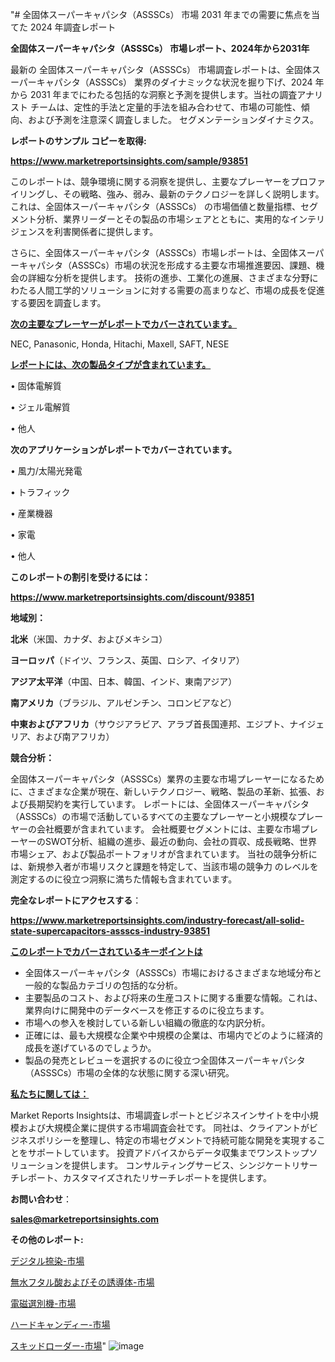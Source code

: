 "# 全固体スーパーキャパシタ（ASSSCs） 市場 2031 年までの需要に焦点を当てた 2024 年調査レポート

<strong>全固体スーパーキャパシタ（ASSSCs） 市場レポート、2024年から2031年</strong>

最新の 全固体スーパーキャパシタ（ASSSCs） 市場調査レポートは、全固体スーパーキャパシタ（ASSSCs） 業界のダイナミックな状況を掘り下げ、2024 年から 2031 年までにわたる包括的な洞察と予測を提供します。当社の調査アナリスト チームは、定性的手法と定量的手法を組み合わせて、市場の可能性、傾向、および予測を注意深く調査しました。 セグメンテーションダイナミクス。



<strong>レポートのサンプル コピーを取得:</strong> <a href=https://www.marketreportsinsights.com/sample/93851>

<strong><u>https://www.marketreportsinsights.com/sample/93851</u></strong></a>

このレポートは、競争環境に関する洞察を提供し、主要なプレーヤーをプロファイリングし、その戦略、強み、弱み、最新のテクノロジーを詳しく説明します。 これは、全固体スーパーキャパシタ（ASSSCs） の市場価値と数量指標、セグメント分析、業界リーダーとその製品の市場シェアとともに、実用的なインテリジェンスを利害関係者に提供します。

さらに、全固体スーパーキャパシタ（ASSSCs）市場レポートは、全固体スーパーキャパシタ（ASSSCs）市場の状況を形成する主要な市場推進要因、課題、機会の詳細な分析を提供します。 技術の進歩、工業化の進展、さまざまな分野にわたる人間工学的ソリューションに対する需要の高まりなど、市場の成長を促進する要因を調査します。



<strong><u>次の主要なプレーヤーがレポートでカバーされています。</u></strong>

NEC, Panasonic, Honda, Hitachi, Maxell, SAFT, NESE



<strong><u><b>レポートには、次の製品タイプが含まれています。</b></u></strong>

• 固体電解質

• ジェル電解質

• 他人



<strong><b>次のアプリケーションがレポートでカバーされています。</b></strong>

• 風力/太陽光発電

• トラフィック

• 産業機器

• 家電

• 他人



<strong><b>このレポートの割引を受けるには：</b></strong><a href=https://www.marketreportsinsights.com/discount/93851>

<strong><u>https://www.marketreportsinsights.com/discount/93851</u></strong></a>



<strong>地域別：</strong>



<strong>北米</strong>（米国、カナダ、およびメキシコ）



<strong>ヨーロッパ</strong>（ドイツ、フランス、英国、ロシア、イタリア）



<strong>アジア太平洋</strong>（中国、日本、韓国、インド、東南アジア）



<strong>南アメリカ</strong>（ブラジル、アルゼンチン、コロンビアなど）



<strong>中東およびアフリカ</strong>（サウジアラビア、アラブ首長国連邦、エジプト、ナイジェリア、および南アフリカ）



<strong>競合分析：</strong>

全固体スーパーキャパシタ（ASSSCs）業界の主要な市場プレーヤーになるために、さまざまな企業が現在、新しいテクノロジー、戦略、製品の革新、拡張、および長期契約を実行しています。 レポートには、全固体スーパーキャパシタ（ASSSCs）の市場で活動しているすべての主要なプレーヤーと小規模なプレーヤーの会社概要が含まれています。 会社概要セグメントには、主要な市場プレーヤーのSWOT分析、組織の進歩、最近の動向、会社の買収、成長戦略、世界市場シェア、および製品ポートフォリオが含まれています。 当社の競争分析には、新規参入者が市場リスクと課題を特定して、当該市場の競争力 のレベルを測定するのに役立つ洞察に満ちた情報も含まれています。



<strong>完全なレポートにアクセスする</strong>：

<a href=https://www.marketreportsinsights.com/industry-forecast/all-solid-state-supercapacitors-assscs-industry-93851>

<strong><u>https://www.marketreportsinsights.com/industry-forecast/all-solid-state-supercapacitors-assscs-industry-93851</u></strong></a>



<strong><u><b>このレポートでカバーされているキーポイントは</b></u></strong>
<ul>
  <li>全固体スーパーキャパシタ（ASSSCs）市場におけるさまざまな地域分布と一般的な製品カテゴリの包括的な分析。</li>
  <li>主要製品のコスト、および将来の生産コストに関する重要な情報。これは、業界向けに開発中のデータベースを修正するのに役立ちます。</li>
  <li>市場への参入を検討している新しい組織の徹底的な内訳分析。</li>
  <li>正確には、最も大規模な企業や中規模の企業は、市場内でどのように経済的成長を遂げているのでしょうか。</li>
  <li>製品の発売とレビューを選択するのに役立つ全固体スーパーキャパシタ（ASSSCs）市場の全体的な状態に関する深い研究。</li>
</ul>


<strong><u><b>私たちに関しては：</b></u></strong>

Market Reports Insightsは、市場調査レポートとビジネスインサイトを中小規模および大規模企業に提供する市場調査会社です。 同社は、クライアントがビジネスポリシーを整理し、特定の市場セグメントで持続可能な開発を実現することをサポートしています。 投資アドバイスからデータ収集までワンストップソリューションを提供します。 コンサルティングサービス、シンジケートリサーチレポート、カスタマイズされたリサーチレポートを提供します。



<strong><b>お問い合わせ</b></strong>：

<a href=mailto:sales@marketreportsinsights.com>

<strong><u>sales@marketreportsinsights.com</u></strong></a>



<strong>その他のレポート:</strong>

<a href=https://www.linkedin.com/pulse/デジタル捺染-市場-2023-競争分析と事業成長-2030-consumer-connection-collective-360-by2qf/>デジタル捺染-市場</a>

<a href=https://www.linkedin.com/pulse/無水フタル酸およびその誘導体-市場-2023-swot-分析と最新イノベーション-sx4vf/>無水フタル酸およびその誘導体-市場</a>

<a href=https://www.linkedin.com/pulse/電磁選別機-市場-2023-収益と成長ドライバー-2030-consumer-connection-collective-360-mymdf/>電磁選別機-市場</a>

<a href=https://www.linkedin.com/pulse/ハードキャンディー-市場-2023-総利益と主要ベンダー-2030-pr-news-hub-b6y8f/>ハードキャンディー-市場</a>

<a href=https://www.linkedin.com/pulse/スキッドローダー-市場-2030-年までの需要に焦点を当てた-2023-年調査レポート-pr-news-hub-6lvkf/>スキッドローダー-市場</a>"
![image](https://github.com/gayatriri2/Market-Trends/assets/166717496/1099b2a6-60f1-407b-95df-495e4fc1b419)
